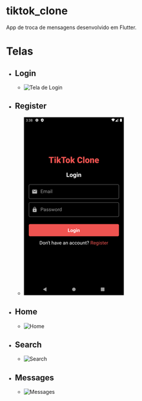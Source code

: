 # tiktok_clone

App de troca de mensagens desenvolvido em Flutter.

# Telas

- ## Login
  - ![Tela de Login](./assets/INICIO.png)

- ## Register
  - ![Tela de Registro](./assets/LOGIN.png)

- ## Home
  - ![Home](./assets/CADASTRO.png)

- ## Search
  - ![Search](./assets/CHAT.png)

- ## Messages
  - ![Messages](./assets/NOTIFICACAO.png)
